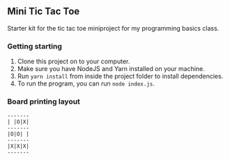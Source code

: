 ## Mini Tic Tac Toe

Starter kit for the tic tac toe miniproject for my programming basics class.

### Getting starting

1. Clone this project on to your computer.
2. Make sure you have NodeJS and Yarn installed on your machine.
3. Run `yarn install` from inside the project folder to install dependencies.
4. To run the program, you can run `node index.js`.

### Board printing layout

```
-------
| |O|X|
-------
|O|O| |
-------
|X|X|X|
-------
```
